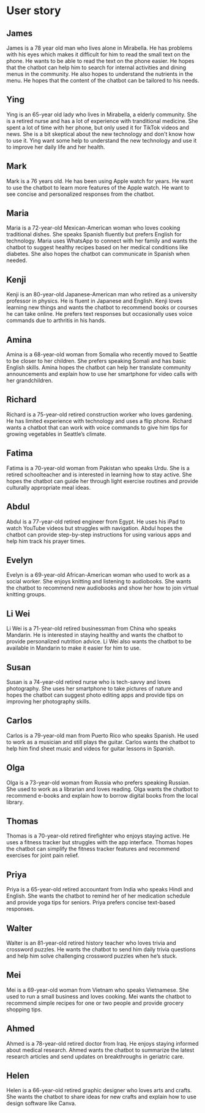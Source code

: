 # User story

## James 

James is a 78 year old man who lives alone in Mirabella. He has problems with his eyes which makes it difficult for him to read the small text on the phone. He wants to be able to read the text on the phone easier. He hopes that the chatbot can help him to search for internal activities and dining menus in the community. He also hopes to understand the nutrients in the menu. He hopes that the content of the chatbot can be tailored to his needs. 

## Ying

Ying is an 65-year old lady who lives in Mirabella, a elderly community. She is a retired nurse and has a lot of experience with tranditional medicine. She spent a lot of time with her phone, but only used it for TikTok videos and news. She is a bit skeptical about the new technology and don't know how to use it. Ying want some help to understand the new technology and use it to improve her daily life and her health.

## Mark

Mark is a 76 years old. He has been using Apple watch for years. He want to use the chatbot to learn more features of the Apple watch. He want to see concise and personalized responses from the chatbot.

## Maria

Maria is a 72-year-old Mexican-American woman who loves cooking traditional dishes. She speaks Spanish fluently but prefers English for technology. Maria uses WhatsApp to connect with her family and wants the chatbot to suggest healthy recipes based on her medical conditions like diabetes. She also hopes the chatbot can communicate in Spanish when needed.

## Kenji

Kenji is an 80-year-old Japanese-American man who retired as a university professor in physics. He is fluent in Japanese and English. Kenji loves learning new things and wants the chatbot to recommend books or courses he can take online. He prefers text responses but occasionally uses voice commands due to arthritis in his hands.

## Amina

Amina is a 68-year-old woman from Somalia who recently moved to Seattle to be closer to her children. She prefers speaking Somali and has basic English skills. Amina hopes the chatbot can help her translate community announcements and explain how to use her smartphone for video calls with her grandchildren.

## Richard

Richard is a 75-year-old retired construction worker who loves gardening. He has limited experience with technology and uses a flip phone. Richard wants a chatbot that can work with voice commands to give him tips for growing vegetables in Seattle’s climate.

## Fatima

Fatima is a 70-year-old woman from Pakistan who speaks Urdu. She is a retired schoolteacher and is interested in learning how to stay active. She hopes the chatbot can guide her through light exercise routines and provide culturally appropriate meal ideas.

## Abdul

Abdul is a 77-year-old retired engineer from Egypt. He uses his iPad to watch YouTube videos but struggles with navigation. Abdul hopes the chatbot can provide step-by-step instructions for using various apps and help him track his prayer times.

## Evelyn

Evelyn is a 69-year-old African-American woman who used to work as a social worker. She enjoys knitting and listening to audiobooks. She wants the chatbot to recommend new audiobooks and show her how to join virtual knitting groups.

## Li Wei

Li Wei is a 71-year-old retired businessman from China who speaks Mandarin. He is interested in staying healthy and wants the chatbot to provide personalized nutrition advice. Li Wei also wants the chatbot to be available in Mandarin to make it easier for him to use.

## Susan

Susan is a 74-year-old retired nurse who is tech-savvy and loves photography. She uses her smartphone to take pictures of nature and hopes the chatbot can suggest photo editing apps and provide tips on improving her photography skills.

## Carlos

Carlos is a 79-year-old man from Puerto Rico who speaks Spanish. He used to work as a musician and still plays the guitar. Carlos wants the chatbot to help him find sheet music and videos for guitar lessons in Spanish.

## Olga

Olga is a 73-year-old woman from Russia who prefers speaking Russian. She used to work as a librarian and loves reading. Olga wants the chatbot to recommend e-books and explain how to borrow digital books from the local library.

## Thomas

Thomas is a 70-year-old retired firefighter who enjoys staying active. He uses a fitness tracker but struggles with the app interface. Thomas hopes the chatbot can simplify the fitness tracker features and recommend exercises for joint pain relief.

## Priya

Priya is a 65-year-old retired accountant from India who speaks Hindi and English. She wants the chatbot to remind her of her medication schedule and provide yoga tips for seniors. Priya prefers concise text-based responses.

## Walter

Walter is an 81-year-old retired history teacher who loves trivia and crossword puzzles. He wants the chatbot to send him daily trivia questions and help him solve challenging crossword puzzles when he’s stuck.

## Mei

Mei is a 69-year-old woman from Vietnam who speaks Vietnamese. She used to run a small business and loves cooking. Mei wants the chatbot to recommend simple recipes for one or two people and provide grocery shopping tips.

## Ahmed

Ahmed is a 78-year-old retired doctor from Iraq. He enjoys staying informed about medical research. Ahmed wants the chatbot to summarize the latest research articles and send updates on breakthroughs in geriatric care.

## Helen

Helen is a 66-year-old retired graphic designer who loves arts and crafts. She wants the chatbot to share ideas for new crafts and explain how to use design software like Canva.
